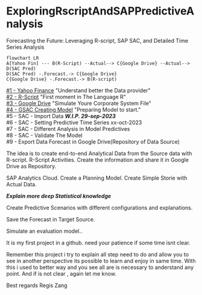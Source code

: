 # ExploringRscriptAndSAPPredictiveAnalysis
Forecasting the Future: Leveraging R-script, SAP SAC, and Detailed Time Series Analysis

```mermaid
flowchart LR
A[Yahoo Fin] --- B(R-Script) --Actual--> C{Google Drive} --Actual--> D(SAC Pred) 
D(SAC Pred) -.Forecast.-> C{Google Drive}
C{Google Drive} -.Forecast.-> B(R-script)
```
[#1 - Yahoo Finance](https://github.com/regis-zang/ExploringRscriptAndSAPPredictiveAnalysis/blob/main/1_Yahoo_Finance.md)
"Understand better the Data provider" <br>
[#2 - R-Script](https://github.com/regis-zang/ExploringRscriptAndSAPPredictiveAnalysis/blob/main/2_R_Script.md)
"First moment in The Language R" <br>
[#3 - Google Drive](https://github.com/regis-zang/ExploringRscriptAndSAPPredictiveAnalysis/blob/main/3_GoogleDrive.md)
"Simulate Youre Corporate System File" <br>
[#4 - GSAC Creating Model]([https://github.com/regis-zang/ExploringRscriptAndSAPPredictiveAnalysis/blob/main/3_GoogleDrive.md](https://github.com/regis-zang/ExploringRscriptAndSAPPredictiveAnalysis/blob/main/4_SAC_CreatingModel.md))
"Preparing Model to start." <br>
#5 - SAC - Import Data  <b><i>W.I.P. 29-sep-2023 </i></b> <br> 
#6 - SAC - Setting Predictive Time Series xx-oct-2023 <br>
#7 - SAC - Different Analysis in Model Predictives<br>
#8 - SAC - Validate The Model<br>
#9 - Export Data Forecast in Google Drive(Repository of Data Source)<br>

The idea is to create end-to-end Analytical Data from the Source data with R-script.
R-Script Activities.
Create the information and share it in Google Drive as Repository.

SAP Analytics Cloud.
Create a Planning Model.
Create Simple Storie with Actual Data.

<b><i>Explain more deep Statistical knowledge </i></b>

Create Predictive Scenarios with different configurations and explanations.




Save the Forecast in Target Source.

Simulate an evaluation model..

It is my first project in a github.
need your patience if some time isnt clear.

Remember this project i try to explain all step need to do and allow you to see in another perspective its possible to learn and enjoy in same time.
With this i used to better way and you see all are is necessary to anderstand any point.
And if is not clear , again let me know.


Best regards
Regis Zang

